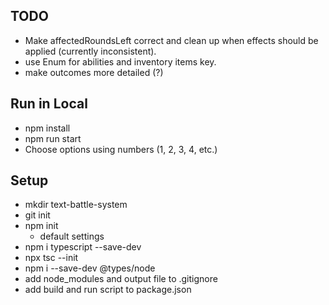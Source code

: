 ## TODO

- Make affectedRoundsLeft correct and clean up when effects should be applied (currently inconsistent).
- use Enum for abilities and inventory items key.
- make outcomes more detailed (?)

## Run in Local

- npm install
- npm run start
- Choose options using numbers (1, 2, 3, 4, etc.)

## Setup

- mkdir text-battle-system
- git init
- npm init
  - default settings
- npm i typescript --save-dev
- npx tsc --init
- npm i --save-dev @types/node
- add node_modules and output file to .gitignore
- add build and run script to package.json